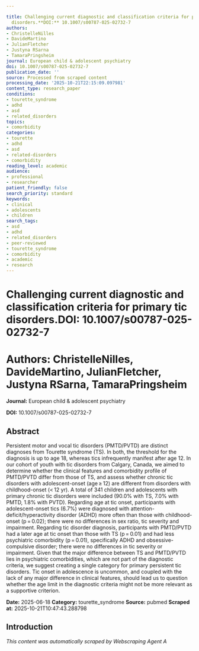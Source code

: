 ```yaml
---

title: Challenging current diagnostic and classification criteria for primary tic
  disorders.**DOI:** 10.1007/s00787-025-02732-7
authors:
- ChristelleNilles
- DavideMartino
- JulianFletcher
- Justyna RSarna
- TamaraPringsheim
journal: European child & adolescent psychiatry
doi: 10.1007/s00787-025-02732-7
publication_date: ''
source: Processed from scraped content
processing_date: '2025-10-21T22:15:09.097981'
content_type: research_paper
conditions:
- tourette_syndrome
- adhd
- asd
- related_disorders
topics:
- comorbidity
categories:
- tourette
- adhd
- asd
- related-disorders
- comorbidity
reading_level: academic
audience:
- professional
- researcher
patient_friendly: false
search_priority: standard
keywords:
- clinical
- adolescents
- children
search_tags:
- asd
- adhd
- related_disorders
- peer-reviewed
- tourette_syndrome
- comorbidity
- academic
- research
---
```




# Challenging current diagnostic and classification criteria for primary tic disorders.**DOI:** 10.1007/s00787-025-02732-7

# **Authors:** ChristelleNilles, DavideMartino, JulianFletcher, Justyna RSarna, TamaraPringsheim

**Journal:** European child & adolescent psychiatry

**DOI:** 10.1007/s00787-025-02732-7

## Abstract

Persistent motor and vocal tic disorders (PMTD/PVTD) are distinct diagnoses from Tourette syndrome (TS). In both, the threshold for the diagnosis is up to age 18, whereas tics infrequently manifest after age 12. In our cohort of youth with tic disorders from Calgary, Canada, we aimed to determine whether the clinical features and comorbidity profile of PMTD/PVTD differ from those of TS, and assess whether chronic tic disorders with adolescent-onset (age ≥ 12) are different from disorders with childhood-onset (< 12 yr). A total of 341 children and adolescents with primary chronic tic disorders were included (90.0% with TS, 7.0% with PMTD, 1.8% with PVTD). Regarding age at tic onset, participants with adolescent-onset tics (6.7%) were diagnosed with attention-deficit/hyperactivity disorder (ADHD) more often than those with childhood-onset (p = 0.02); there were no differences in sex ratio, tic severity and impairment. Regarding tic disorder diagnosis, participants with PMTD/PVTD had a later age at tic onset than those with TS (p = 0.01) and had less psychiatric comorbidity (p = 0.01), specifically ADHD and obsessive-compulsive disorder; there were no differences in tic severity or impairment. Given that the major difference between TS and PMTD/PVTD lies in psychiatric comorbidities, which are not part of the diagnostic criteria, we suggest creating a single category for primary persistent tic disorders. Tic onset in adolescence is uncommon, and coupled with the lack of any major difference in clinical features, should lead us to question whether the age limit in the diagnostic criteria might not be more relevant as a supportive criterion.

**Date:** 2025-06-18
**Category:** tourette_syndrome
**Source:** pubmed
**Scraped at:** 2025-10-21T10:47:43.288798
## Introduction
*This content was automatically scraped by Webscraping Agent A*